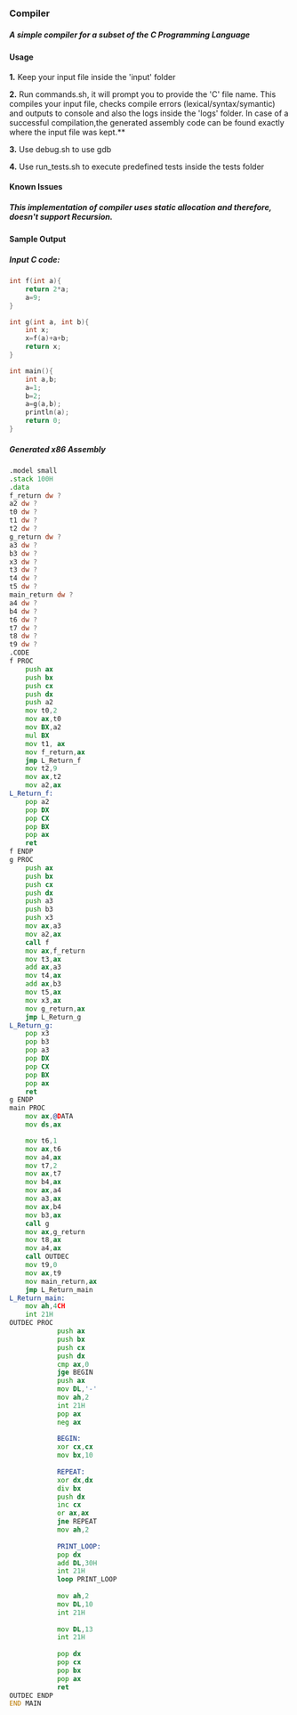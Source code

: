 ### Compiler
##### A simple compiler for a subset of the C Programming Language

#### Usage
**1.** Keep your input file inside the 'input' folder

**2.** Run commands.sh, it will prompt you to provide the 'C' file name. This compiles your input file, checks compile errors (lexical/syntax/symantic) and outputs to console and also the logs inside the 'logs' folder. In case of a successful compilation,the generated assembly code can be found exactly where the input file was kept.**

**3.** Use debug.sh to use gdb

**4.** Use run_tests.sh to execute predefined tests inside the tests folder


#### Known Issues
##### This implementation of compiler uses static allocation and therefore, doesn't support Recursion.

#### Sample Output
##### Input C code:
```c
int f(int a){
    return 2*a;
    a=9;
}

int g(int a, int b){
    int x;
    x=f(a)+a+b;
    return x;
}

int main(){
    int a,b;
    a=1;
    b=2;
    a=g(a,b);
    println(a);
    return 0;
}
```
##### Generated x86 Assembly
```asm
.model small
.stack 100H
.data 
f_return dw ?
a2 dw ?
t0 dw ?
t1 dw ?
t2 dw ?
g_return dw ?
a3 dw ?
b3 dw ?
x3 dw ?
t3 dw ?
t4 dw ?
t5 dw ?
main_return dw ?
a4 dw ?
b4 dw ?
t6 dw ?
t7 dw ?
t8 dw ?
t9 dw ?
.CODE
f PROC
	push ax
	push bx 
	push cx 
	push dx
	push a2
	mov t0,2
	mov ax,t0
	mov BX,a2
	mul BX
	mov t1, ax
	mov f_return,ax
	jmp L_Return_f
	mov t2,9
	mov ax,t2
	mov a2,ax
L_Return_f:
	pop a2
	pop DX
	pop CX
	pop BX
	pop ax
	ret
f ENDP
g PROC
	push ax
	push bx 
	push cx 
	push dx
	push a3
	push b3
	push x3
	mov ax,a3
	mov a2,ax
	call f
	mov ax,f_return
	mov t3,ax
	add ax,a3
	mov t4,ax
	add ax,b3
	mov t5,ax
	mov x3,ax
	mov g_return,ax
	jmp L_Return_g
L_Return_g:
	pop x3
	pop b3
	pop a3
	pop DX
	pop CX
	pop BX
	pop ax
	ret
g ENDP
main PROC
	mov ax,@DATA
	mov ds,ax 

	mov t6,1
	mov ax,t6
	mov a4,ax
	mov t7,2
	mov ax,t7
	mov b4,ax
	mov ax,a4
	mov a3,ax
	mov ax,b4
	mov b3,ax
	call g
	mov ax,g_return
	mov t8,ax
	mov a4,ax
	call OUTDEC
	mov t9,0
	mov ax,t9
	mov main_return,ax
	jmp L_Return_main
L_Return_main:
	mov ah,4CH
	int 21H
OUTDEC PROC  
            push ax 
            push bx 
            push cx 
            push dx  
            cmp ax,0 
            jge BEGIN 
            push ax 
            mov DL,'-' 
            mov ah,2 
            int 21H 
            pop ax 
            neg ax 
            
            BEGIN: 
            xor cx,cx 
            mov bx,10 
            
            REPEAT: 
            xor dx,dx 
            div bx 
            push dx 
            inc cx 
            or ax,ax 
            jne REPEAT 
            mov ah,2 
            
            PRINT_LOOP: 
            pop dx 
            add DL,30H 
            int 21H 
            loop PRINT_LOOP 
            
            mov ah,2
            mov DL,10
            int 21H
            
            mov DL,13
            int 21H
        	
            pop dx 
            pop cx 
            pop bx 
            pop ax 
            ret 
OUTDEC ENDP 
END MAIN

```
